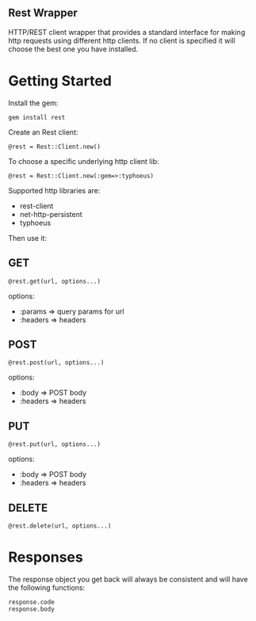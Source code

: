 Rest Wrapper
-------------

HTTP/REST client wrapper that provides a standard interface for making http requests using different http clients.
If no client is specified it will choose the best one you have installed.

Getting Started
==============

Install the gem:

    gem install rest

Create an Rest client:

    @rest = Rest::Client.new()

To choose a specific underlying http client lib:

    @rest = Rest::Client.new(:gem=>:typhoeus)

Supported http libraries are:

* rest-client
* net-http-persistent
* typhoeus

Then use it:

GET
------

    @rest.get(url, options...)

options:

- :params => query params for url
- :headers => headers

POST
-----

    @rest.post(url, options...)

options:

- :body => POST body
- :headers => headers

PUT
------

    @rest.put(url, options...)

options:

- :body => POST body
- :headers => headers

DELETE
-------- 

    @rest.delete(url, options...)

Responses
=========

The response object you get back will always be consistent and will have the following functions:

    response.code
    response.body

